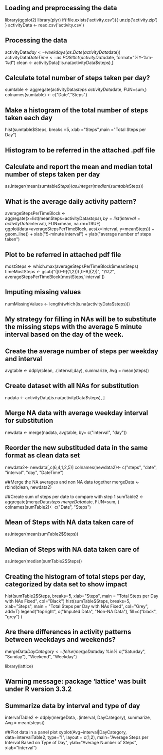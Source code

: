 ## Loading and preprocessing the data
library(ggplot2)
library(plyr)
if(!file.exists('activity.csv')){
    unzip('activity.zip')
}
activityData <- read.csv('activity.csv')

## Processing the data

activityData$day <-weekdays(as.Date(activityData$date))
activityData$DateTime <- as.POSIXct(activityData$date, format="%Y-%m-%d")
clean <- activityData[!is.na(activityData$steps),]

## Calculate total number of steps taken per day?

sumtable <- aggregate(activityData$steps ~ activityData$date, FUN=sum,)
colnames(sumtable) <- c("Date","Steps")

## Make a histogram of the total number of steps taken each day

hist(sumtable$Steps, breaks =5, xlab ="Steps",main ="Total Steps per Day")

## Histogram to be referred in the attached .pdf file

## Calculate and report the mean and median total number of steps taken per day

as.integer(mean(sumtable$Steps))
as.integer(median(sumtable$Steps))

## What is the average daily activity pattern?

averageStepsPerTimeBlock <- aggregate(x=list(meanSteps=activityData$steps), by=list(interval=activityData$interval), FUN=mean, na.rm=TRUE)
ggplot(data=averageStepsPerTimeBlock, aes(x=interval, y=meanSteps)) +
    geom_line() +
    xlab("5-minute interval") +
    ylab("average number of steps taken") 

## Plot to be referred in attached pdf file

mostSteps <- which.max(averageStepsPerTimeBlock$meanSteps)
timeMostSteps <-  gsub("([0-9]{1,2})([0-9]{2})", "\\1:\\2", averageStepsPerTimeBlock[mostSteps,'interval'])

## Imputing missing values
numMissingValues <- length(which(is.na(activityData$steps)))

## My strategy for filling in NAs will be to substitute the missing steps with the average 5 minute interval based on the day of the week.

## Create the average number of steps per weekday and interval

avgtable <- ddply(clean, .(interval,day), summarize, Avg = mean(steps))

## Create dataset with all NAs for substitution

nadata <- activityData[is.na(activityData$steps), ]

## Merge NA data with average weekday interval for substitution

newdata <- merge(nadata, avgtable, by= c("interval", "day"))

## Reorder the new substituded data in the same format as clean data set
newdata2<- newdata[,c(6,4,1,2,5)]
colnames(newdata2)<- c("steps", "date", "interval", "day", "DateTime")

##Merge the NA averages and non NA data together
mergeData <- rbind(clean, newdata2)

##Create sum of steps per date to compare with step 1
sumTable2 <- aggregate(mergeData$steps ~ mergeData$date, FUN=sum, )
colnames(sumTable2)<- c("Date", "Steps")

## Mean of Steps with NA data taken care of
as.integer(mean(sumTable2$Steps))
## Median of Steps with NA data taken care of
as.integer(median(sumTable2$Steps))

## Creating the histogram of total steps per day, categorized by data set to show impact
hist(sumTable2$Steps, breaks=5, xlab="Steps", main = "Total Steps per Day with NAs Fixed", col="Black")
hist(sumTable$Steps, breaks=5, xlab="Steps", main = "Total Steps per Day with NAs Fixed", col="Grey", add=T)
legend("topright", c("Imputed Data", "Non-NA Data"), fill=c("black", "grey") )

## Are there differences in activity patterns between weekdays and weekends?
mergeData$DayCategory <- ifelse(mergeData$day %in% c("Saturday", "Sunday"), "Weekend", "Weekday")

library(lattice) 
## Warning message: package ‘lattice’ was built under R version 3.3.2

## Summarize data by interval and type of day
intervalTable2 <- ddply(mergeData, .(interval, DayCategory), summarize, Avg = mean(steps))

##Plot data in a panel plot
xyplot(Avg~interval|DayCategory, data=intervalTable2, type="l",  layout = c(1,2),
       main="Average Steps per Interval Based on Type of Day", 
       ylab="Average Number of Steps", xlab="Interval")
